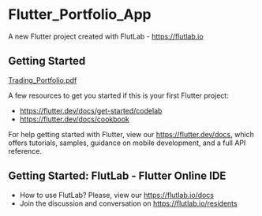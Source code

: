 # Flutter_Portfolio_App

A new Flutter project created with FlutLab - https://flutlab.io

## Getting Started
[Trading_Portfolio.pdf](https://github.com/zengdard/flutter-app-portfolio/files/14849221/Trading_Portfolio.pdf)

A few resources to get you started if this is your first Flutter project:

- https://flutter.dev/docs/get-started/codelab
- https://flutter.dev/docs/cookbook

For help getting started with Flutter, view our
https://flutter.dev/docs, which offers tutorials,
samples, guidance on mobile development, and a full API reference.

## Getting Started: FlutLab - Flutter Online IDE

- How to use FlutLab? Please, view our https://flutlab.io/docs
- Join the discussion and conversation on https://flutlab.io/residents
